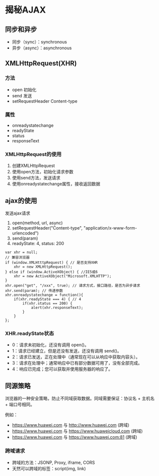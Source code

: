 # 揭秘AJAX
## 同步和异步
- 同步（sync）：synchronous
- 异步（async）：asynchronous

## XMLHttpRequest(XHR)
### 方法
- open 初始化
- send 发送
- setRequestHeader Content-type
### 属性
- onreadystatechange
- readyState
- status
- responseText

### XMLHttpRequest的使用
1. 创建XMLHttpRequest
2. 使用open方法，初始化请求参数
3. 使用send方法，发送请求
4. 使用onreadystatechange属性，接收返回数据

## ajax的使用
发送ajax请求
1. open(method, url, async)
2. setRequestHeader("Content-type", "application/x-www-form-urlencoded")
3. send(param)
4. readyState: 4, status: 200

```
var xhr = null;
// 兼容浏览器
if (window.XMLHtttpRequest) { // 是否支持XHR
    xhr = new XMLHttpRequest();
} else if (window.ActiveXObject) { //IE5或6
    xhr = new ActiveXObject("Microsoft.XMLHTTP");
}
xhr.open("get", "/xxx", true); // 请求方式，接口路径，是否为异步请求
xhr.send(param); // 传递参数
xhr.onreadystatechange = function(){
    if(xhr.readyState === 4) { // 4
        if(xhr.status == 200) {
            alert(xhr.responseText);
        }
    }
};
```

### XHR.readyState状态
- 0：请求未初始化，还没有调用 open()。
- 1：请求已经建立，但是还没有发送，还没有调用 send()。
- 2：请求已发送，正在处理中（通常现在可以从响应中获取内容头）。
- 3：请求在处理中；通常响应中已有部分数据可用了，没有全部完成。
- 4：响应已完成；您可以获取并使用服务器的响应了。

## 同源策略
浏览器的一种安全策略，防止不同域获取数据。同域需要保证：协议名 + 主机名 + 端口号相同。

例如：
- https://www.huawei.com 与 http://www.huawei.com (跨域)
- https://www.huawei.com 与 https://www.huaweicloud.com (跨域)
- https://www.huawei.com 与 https://www.huawei.com:81 (跨域)

### 跨域请求
- 跨域的方法：JSONP, Proxy, iframe, CORS
- 天然可以跨域的标签：script(img, link)